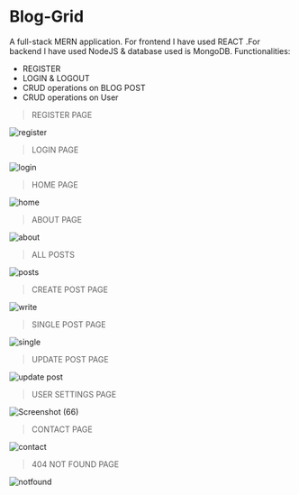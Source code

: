 # Blog-Grid
A full-stack MERN application. For frontend I have used REACT .For backend I have used NodeJS & database used is MongoDB.
Functionalities:
* REGISTER
* LOGIN & LOGOUT
* CRUD operations on BLOG POST
* CRUD operations on User

>REGISTER PAGE

![register](https://user-images.githubusercontent.com/88293497/152608958-281ee254-0a9e-4233-84dc-ee58fd866a89.jpg)
 
>LOGIN PAGE

![login](https://user-images.githubusercontent.com/88293497/152609034-8f427ed1-aaa9-4400-adad-c91e56f5fdf0.jpg)

>HOME PAGE

![home](https://user-images.githubusercontent.com/88293497/152609104-66587ec1-8db1-42cd-9200-e8859f653c2f.jpg)

>ABOUT PAGE

![about](https://user-images.githubusercontent.com/88293497/152609297-82ff6677-3513-4f53-ac09-7a098b72a08e.jpg)

>ALL POSTS

![posts](https://user-images.githubusercontent.com/88293497/152609131-d880ce06-1111-409c-a5e7-9e92742ddf74.jpg)

>CREATE POST PAGE

![write](https://user-images.githubusercontent.com/88293497/152609674-56918ba8-8edd-46f0-aa4a-abd3d17d3112.jpg)

>SINGLE POST PAGE

![single](https://user-images.githubusercontent.com/88293497/152609165-2c3460fb-4915-4f33-8704-5da27805d3ee.jpg)

>UPDATE POST PAGE

![update post](https://user-images.githubusercontent.com/88293497/152609638-43040edd-68ca-4a2d-ae09-02a1158a7b5d.jpg)

>USER SETTINGS PAGE

![Screenshot (66)](https://user-images.githubusercontent.com/88293497/152609225-85981967-1fd8-4489-9691-bf98bb5168ea.jpg)

>CONTACT PAGE

![contact](https://user-images.githubusercontent.com/88293497/152609336-02c846fe-8c83-48e4-804b-b224041143c8.jpg)

>404 NOT FOUND PAGE

![notfound](https://user-images.githubusercontent.com/88293497/152609358-23f829ac-7e2c-4f3d-b555-8a5ae6942cc8.jpg)



